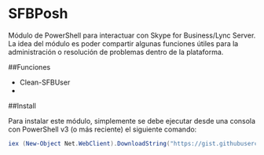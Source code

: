 # SFBPosh
Módulo de PowerShell para interactuar con Skype for Business/Lync Server. La idea del módulo es poder compartir algunas funciones útiles para la administración o resolución de problemas dentro de la plataforma.

##Funciones

* Clean-SFBUser
* 

##Install

Para instalar este módulo, simplemente se debe ejecutar desde una consola con PowerShell v3 (o más reciente) el siguiente comando:

```powershell
iex (New-Object Net.WebClient).DownloadString("https://gist.githubusercontent.com/vmsilvamolina/d8a0ccc3c1946caad748/raw/bdff6c1005683a5f22ee8cbcd95579bcd7587d0e/Install-TwitterPoshModule.ps1")
```
